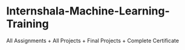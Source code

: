 # Internshala-Machine-Learning-Training
All Assignments + All Projects + Final Projects + Complete Certificate
